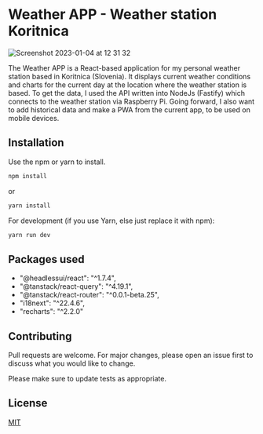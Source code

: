 # Weather APP - Weather station Koritnica

![Screenshot 2023-01-04 at 12 31 32](https://user-images.githubusercontent.com/20104948/210546263-93a63975-2efc-4808-82a8-68476ea4f740.png)


The Weather APP is a React-based application for my personal weather station based in Koritnica (Slovenia). It displays current weather conditions and charts for the current day at the location where the weather station is based. To get the data, I used the API written into NodeJs (Fastify) which connects to the weather station via Raspberry Pi. Going forward, I also want to add historical data and make a PWA from the current app, to be used on mobile devices.

## Installation

Use the npm or yarn to install.

```bash
npm install
```
or
```bash
yarn install
```

For development (if you use Yarn, else just replace it with npm):

```bash
yarn run dev
```

## Packages used

* "@headlessui/react": "^1.7.4",
* "@tanstack/react-query": "^4.19.1",
* "@tanstack/react-router": "^0.0.1-beta.25",
* "i18next": "^22.4.6",
* "recharts": "^2.2.0"


## Contributing

Pull requests are welcome. For major changes, please open an issue first
to discuss what you would like to change.

Please make sure to update tests as appropriate.

## License

[MIT](https://choosealicense.com/licenses/mit/)
